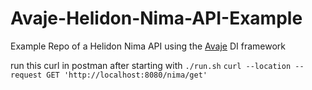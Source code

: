 # Avaje-Helidon-Nima-API-Example

Example Repo of a Helidon Nima API using the [Avaje](https://avaje.io/) DI framework

run this curl in postman after starting with `./run.sh`
`curl --location --request GET 'http://localhost:8080/nima/get'`
